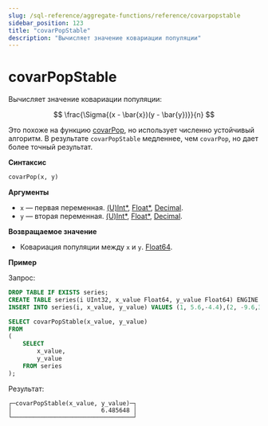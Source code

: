 ```yaml
---
slug: /sql-reference/aggregate-functions/reference/covarpopstable
sidebar_position: 123
title: "covarPopStable"
description: "Вычисляет значение ковариации популяции"
---
```



# covarPopStable

Вычисляет значение ковариации популяции:

$$
\frac{\Sigma{(x - \bar{x})(y - \bar{y})}}{n}
$$

Это похоже на функцию [covarPop](../reference/covarpop.md), но использует численно устойчивый алгоритм. В результате `covarPopStable` медленнее, чем `covarPop`, но дает более точный результат.


**Синтаксис**

```sql
covarPop(x, y)
```

**Аргументы**

- `x` — первая переменная. [(U)Int*](../../data-types/int-uint.md), [Float*](../../data-types/float.md), [Decimal](../../data-types/decimal.md).
- `y` — вторая переменная. [(U)Int*](../../data-types/int-uint.md), [Float*](../../data-types/float.md), [Decimal](../../data-types/decimal.md).

**Возвращаемое значение**

- Ковариация популяции между `x` и `y`. [Float64](../../data-types/float.md).

**Пример**

Запрос:

```sql
DROP TABLE IF EXISTS series;
CREATE TABLE series(i UInt32, x_value Float64, y_value Float64) ENGINE = Memory;
INSERT INTO series(i, x_value, y_value) VALUES (1, 5.6,-4.4),(2, -9.6,3),(3, -1.3,-4),(4, 5.3,9.7),(5, 4.4,0.037),(6, -8.6,-7.8),(7, 5.1,9.3),(8, 7.9,-3.6),(9, -8.2,0.62),(10, -3,7.3);
```

```sql
SELECT covarPopStable(x_value, y_value)
FROM
(
    SELECT
        x_value,
        y_value
    FROM series
);
```

Результат:

```reference
┌─covarPopStable(x_value, y_value)─┐
│                         6.485648 │
└──────────────────────────────────┘
```
